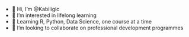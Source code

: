 - 👋 Hi, I’m @Kabiligic
- 👀 I’m interested in lifelong learning
- 🌱 Learning R, Python, Data Science, one course at a time
- 💞️ I’m looking to collaborate on professional development programmes

<!---
Kabiligic/Kabiligic is a ✨ special ✨ repository because its `README.md` (this file) appears on your GitHub profile.
You can click the Preview link to take a look at your changes.
--->
